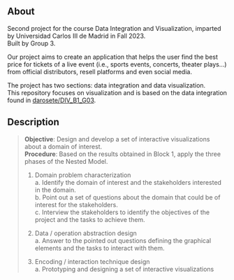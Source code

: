 ## About

Second project for the course Data Integration and Visualization, imparted by Universidad Carlos III de Madrid in Fall 2023.  
Built by Group 3.

Our project aims to create an application that helps the user find the best price for tickets of a live event (i.e., sports events, concerts, theater plays...) from official distributors, resell platforms and even social media.

The project has two sections: data integration and data visualization.  
This repository focuses on visualization and is based on the data integration found in [darosete/DIV_B1_G03](https://github.com/darosete/DIV_B1_G03/).

## Description

> **Objective**: Design and develop a set of interactive visualizations about a domain of interest.  
> **Procedure**: Based on the results obtained in Block 1, apply the three phases of the Nested Model.  
>
> 1. Domain problem characterization  
>   a. Identify the domain of interest and the stakeholders interested in the domain.  
>   b. Point out a set of questions about the domain that could be of interest for the stakeholders.  
>   c. Interview the stakeholders to identify the objectives of the project and the tasks to achieve them.  
>
> 2. Data / operation abstraction design  
>   a. Answer to the pointed out questions defining the graphical elements and the tasks to interact with them.  
>
> 3. Encoding / interaction technique design  
>   a. Prototyping and designing a set of interactive visualizations  
